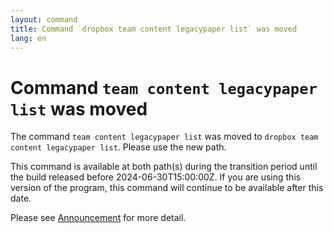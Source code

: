 ```yaml
---
layout: command
title: Command `dropbox team content legacypaper list` was moved
lang: en
---
```


# Command `team content legacypaper list` was moved

The command `team content legacypaper list` was moved to `dropbox team content legacypaper list`. Please use the new path.

This command is available at both path(s) during the transition period until the build released before 2024-06-30T15:00:00Z. If you are using this version of the program, this command will continue to be available after this date.

Please see [Announcement](https://github.com/watermint/toolbox/discussions/799) for more detail.



